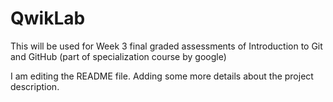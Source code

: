 # QwikLab
This will be used for Week 3 final graded assessments of Introduction to Git and GitHub (part of specialization course by google)

I am editing the README file. Adding some more details about the project description.

